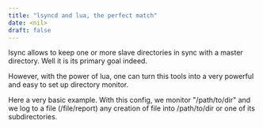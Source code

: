 ```yaml
---
title: "lsyncd and lua, the perfect match"
date: <nil>
draft: false
---
```

lsync allows to keep one or more slave directories in sync with a master directory. Well it is its primary goal indeed.

However, with the power of lua, one can turn this tools into a very powerful and easy to set up directory monitor.

Here a very basic example. With this config, we monitor "/path/to/dir" and we log to a file (/file/report) any creation of file into /path/to/dir or one of its subdirectories.